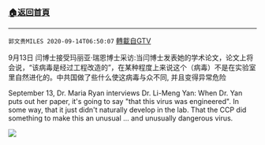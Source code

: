 ﻿###  [:house:返回首頁](https://github.com/ourhimalayas/txt)
---

`郭文贵MILES 2020-09-14T06:50:07` [轉載自GTV](https://gtv.org/web/#/UserInfo/5e596957357cc612d35a8044)

9月13日 闫博士接受玛丽亚·瑞恩博士采访:当闫博士发表她的学术论文，论文上将会说，“该病毒是经过工程改造的”，在某种程度上来说这个（病毒）不是在实验室里自然进化的。中共国做了些什么使这病毒与众不同, 并且变得异常危险

September 13, Dr. Maria Ryan interviews Dr. Li-Meng Yan: When Dr. Yan puts out her paper, it's going to say "that this virus was engineered". In some way, that it just didn't naturally develop in the lab. That the CCP did something to make this an unusual ... and unusually dangerous virus.

[![](https://filegroup.gtv.org/cdn-cgi/image/width=600/https://filegroup.gtv.org/group3/web/20200914/16/18/0/ac3f7b083368ac06dd736a606af70892.png)](https://filegroup.gtv.org/group3/default/20200914/06/50/0/9dd4d3a5d4b81a86ce61f19dc57d6668.MOV)